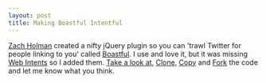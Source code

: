 ```yaml
---
layout: post
title: Making Boastful Intentful
---
```


[Zach Holman](http://zachholman.com/) created a nifty jQuery plugin so you can 'trawl Twitter for people linking to you' called [Boastful](https://github.com/holman/boastful). I use and love it, but it was missing [Web Intents](http://dev.twitter.com/pages/intents) so I added them. [Take a look at](https://github.com/danielmcgraw/boastful), [Clone](git@github.com:danielmcgraw/boastful.git), [Copy](https://github.com/danielmcgraw/boastful/blob/master/jquery.boastful.js) and [Fork](https://github.com/danielmcgraw/boastful/fork) the code and let me know what you think.